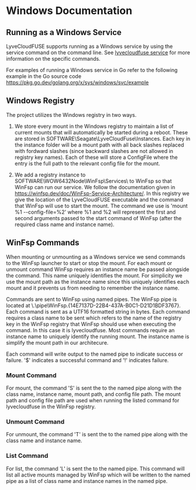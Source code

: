 # Windows Documentation
## Running as a Windows Service

LyveCloudFUSE supports running as a Windows service by using the service command on the command line. See [lyvecloudfuse
service](../../doc/lyvecloudfuse_service.md) for more information on the specific commands.

For examples of running a Windows service in Go refer to the following example in the Go source code
https://pkg.go.dev/golang.org/x/sys/windows/svc/example

## Windows Registry
The project utilizes the Windows registry in two ways.

1) We store every mount in the Windows registry to maintain a list of current mounts that will automatically be started
during a reboot. These are stored in SOFTWARE\Seagate\LyveCloudFuse\Instances. Each key in the instance folder will be a
mount path with all back slashes replaced with fordward slashes (since backward slashes are not allowed in registry key
names). Each of these will store a ConfigFile where the entry is the full path to the relevant config file for the
mount.

2) We add a registry instance to SOFTWARE\WOW6432Node\WinFsp\Services\ to WinFsp so that WinFsp can run our service. We
follow the documentation given in https://winfsp.dev/doc/WinFsp-Service-Architecture/. In this registry we give the
location of the LyveCloudFUSE executable and the command that WinFsp will use to start the mount. The command we use is
'mount %1 --config-file=%2' where %1 and %2 will represent the first and second arguments passed to the start command of
WinFsp (after the required class name and instance name).

## WinFsp Commands
When mounting or unmounting as a Windows service we send commands to the WinFsp launcher to start or stop the mount. For
each mount or unmount command WinFsp requires an instance name be passed alongside the command. This name uniquely
identifies the mount. For simplicity we use the mount path as the instance name since this uniquely identifies each
mount and it prevents us from needing to remember the instance name.

Commands are sent to WinFsp using named pipes. The WinFsp pipe is located at
\\.\pipe\WinFsp.{14E7137D-22B4-437A-B0C1-D21D1BDF3767}. Each command is sent as a UTF16 formatted string in bytes. Each
command requires a class name to be sent which refers to the name of the registry key in the WinFsp registry that WinFsp
should use when executing the command. In this case it is lyvecloudfuse. Most commands require an instance name to
uniquely identify the running mount. The instance name is simplify the mount path in our architecure.

Each command will write output to the named pipe to indicate success or failure. '$' indicates a successful command and
'!' indicates failure.

### Mount Command
For mount, the command 'S' is sent the to the named pipe along with the class name, instance name, mount path, and
config file path. The mount path and config file path are used when running the listed command for lyvecloudfuse in the
WinFsp registry.

### Unmount Command
For unmount, the command 'T' is sent the to the named pipe along with the class name and instance name.

### List Command
For list, the command 'L' is sent the to the named pipe. This command will list all active mounts managed by WinFsp which
will be written to the named pipe as a list of class name and instance names in the named pipe.